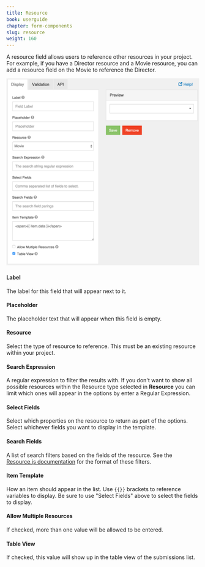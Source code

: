 ```yaml
---
title: Resource
book: userguide
chapter: form-components
slug: resource
weight: 160
---
```

A resource field allows users to reference other resources in your project. For example, if you have a Director resource and a Movie resource, you can add a resource field on the Movie to reference the Director.

![](/assets/img/resource-display.png)

#### Label

The label for this field that will appear next to it.

#### Placeholder

The placeholder text that will appear when this field is empty.

#### Resource

Select the type of resource to reference. This must be an existing resource within your project.

#### Search Expression

A regular expression to filter the results with. If you don't want to show all possible resources within the Resource type selected in **Resource** you can limit which ones will appear in the options by enter a Regular Expression.

#### Select Fields

Select which properties on the resource to return as part of the options. Select whichever fields you want to display in the template.

#### Search Fields

A list of search filters based on the fields of the resource. See the [Resource.js documentation](https://github.com/travist/resourcejs#filtering-the-results) for the format of these filters.

#### Item Template

How an item should appear in the list. Use `{{}}` brackets to reference variables to display. Be sure to use "Select Fields" above to select the fields to display.

#### Allow Multiple Resources

If checked, more than one value will be allowed to be entered.

#### Table View

If checked, this value will show up in the table view of the submissions list.


